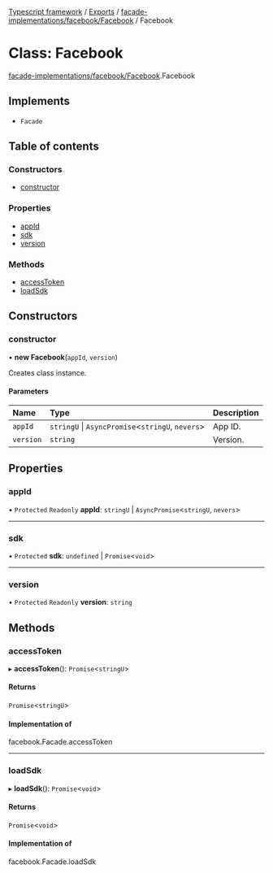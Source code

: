[Typescript framework](../index.md) / [Exports](../modules.md) / [facade-implementations/facebook/Facebook](../modules/facade_implementations_facebook_Facebook.md) / Facebook

# Class: Facebook

[facade-implementations/facebook/Facebook](../modules/facade_implementations_facebook_Facebook.md).Facebook

## Implements

- `Facade`

## Table of contents

### Constructors

- [constructor](facade_implementations_facebook_Facebook.Facebook.md#constructor)

### Properties

- [appId](facade_implementations_facebook_Facebook.Facebook.md#appid)
- [sdk](facade_implementations_facebook_Facebook.Facebook.md#sdk)
- [version](facade_implementations_facebook_Facebook.Facebook.md#version)

### Methods

- [accessToken](facade_implementations_facebook_Facebook.Facebook.md#accesstoken)
- [loadSdk](facade_implementations_facebook_Facebook.Facebook.md#loadsdk)

## Constructors

### constructor

• **new Facebook**(`appId`, `version`)

Creates class instance.

#### Parameters

| Name | Type | Description |
| :------ | :------ | :------ |
| `appId` | `stringU` \| `AsyncPromise`<`stringU`, `nevers`\> | App ID. |
| `version` | `string` | Version. |

## Properties

### appId

• `Protected` `Readonly` **appId**: `stringU` \| `AsyncPromise`<`stringU`, `nevers`\>

___

### sdk

• `Protected` **sdk**: `undefined` \| `Promise`<`void`\>

___

### version

• `Protected` `Readonly` **version**: `string`

## Methods

### accessToken

▸ **accessToken**(): `Promise`<`stringU`\>

#### Returns

`Promise`<`stringU`\>

#### Implementation of

facebook.Facade.accessToken

___

### loadSdk

▸ **loadSdk**(): `Promise`<`void`\>

#### Returns

`Promise`<`void`\>

#### Implementation of

facebook.Facade.loadSdk
